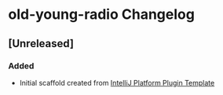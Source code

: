 <!-- Keep a Changelog guide -> https://keepachangelog.com -->

# old-young-radio Changelog

## [Unreleased]
### Added
- Initial scaffold created from [IntelliJ Platform Plugin Template](https://github.com/JetBrains/intellij-platform-plugin-template)
